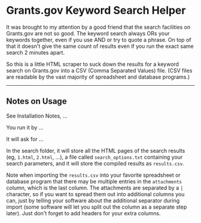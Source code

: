 Grants.gov Keyword Search Helper
================================

It was brought to my attention by a good friend that the search facilities on Grants.gov are not so good. 
The keyword search always ORs your keywords together, even if you use AND or try to quote a phrase. 
On top of that it doesn't give the same count of results even if you run the exact same search 2 minutes apart.

So this is a little HTML scraper to suck down the results for a keyword search on Grants.gov into a CSV (Comma Separated Values) file. (CSV files are readable by the vast majority of spreadsheet and database programs.)

-------------------------------------------------------------

Notes on Usage
--------------

See Installation Notes, ...

You run it by ...

It will ask for ... 

In the search folder, it will store all the HTML pages of the search results (eg, `1.html`, `2.html`, ...), 
a file called `search_options.txt` containing your search parameters, 
and it will store the compiled results as `results.csv`.

Note when importing the `results.csv` into your favorite spreadsheet or database program 
that there may be multiple entries in the `attachments` column, which is the last column. 
The attachments are separated by a `|` character, 
so if you want to spread them out into additional columns you can, 
just by telling your software about the additional separator during import 
(some software will let you split out the column as a separate step later). 
Just don't forget to add headers for your extra columns.


